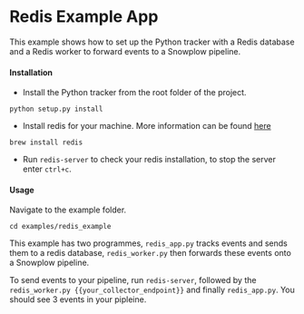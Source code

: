 # Redis Example App

This example shows how to set up the Python tracker with a Redis database and a Redis worker to forward events to a Snowplow pipeline.

#### Installation
- Install the Python tracker from the root folder of the project.

`python setup.py install` 

- Install redis for your machine. More information can be found [here](https://redis.io/docs/getting-started/installation/)

`brew install redis`

- Run `redis-server` to check your redis installation, to stop the server enter `ctrl+c`.

#### Usage
Navigate to the example folder.

`cd examples/redis_example`

This example has two programmes, `redis_app.py` tracks events and sends them to a redis database, `redis_worker.py` then forwards these events onto a Snowplow pipeline.

To send events to your pipeline, run `redis-server`, followed by the `redis_worker.py {{your_collector_endpoint}}` and finally `redis_app.py`. You should see 3 events in your pipleine.



